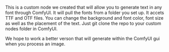 This is a custom node we created that will allow you to generate text in any font through ComfyUI.  It will pull the fonts from a folder you set up. It accets TTF and OTF files.
You can change the background and font color, font size as well as the placement of the text.
Just git clone the repo to your custom nodes folder in ComfyUI.

We hope to work a better verson that will generate within the ComfyUI gui when you process an image.

